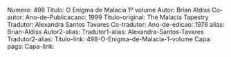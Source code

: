 Numero: 498
Titulo: O Enigma de Malacia 1º volume
Autor: Brian Aldiss
Co-autor: 
Ano-de-Publicacaoo: 1999
Titulo-original: The Malacia Tapestry
Tradutor: Alexandra Santos Tavares
Co-tradutor: 
Ano-de-edicao: 1976
alias: Brian-Aldiss
Autor2-alias: 
Tradutor1-alias: Alexandra-Santos-Tavares
Tradutor2-alias: 
Titulo-link: 498-O-Enigma-de-Malacia-1-volume
Capa: 
pags: 
Capa-link:
